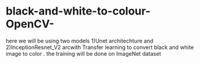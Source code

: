 # black-and-white-to-colour-OpenCV-
here we will be using  two models 1)Unet architechture and 2)InceptionResnet_V2  arcwith Transfer learning to convert black and white image to color . the training will be done on ImageNet dataset
